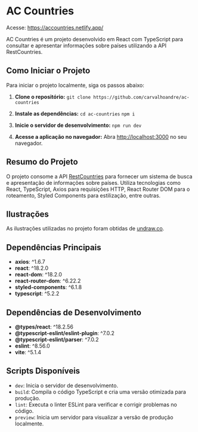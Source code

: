 # AC Countries
Acesse: https://accountries.netlify.app/

AC Countries é um projeto desenvolvido em React com TypeScript para consultar e apresentar informações sobre países utilizando a API RestCountries.

## Como Iniciar o Projeto

Para iniciar o projeto localmente, siga os passos abaixo:

1. **Clone o repositório:**
   `git clone https://github.com/carvalhoandre/ac-countries`

2. **Instale as dependências:**
  `cd ac-countries`
  `npm i`

3. **Inicie o servidor de desenvolvimento:**
  `npm run dev`


4. **Acesse a aplicação no navegador:**
Abra [http://localhost:3000](http://localhost:3000) no seu navegador.

## Resumo do Projeto

O projeto consome a API [RestCountries](https://restcountries.com/) para fornecer um sistema de busca e apresentação de informações sobre países. Utiliza tecnologias como React, TypeScript, Axios para requisições HTTP, React Router DOM para o roteamento, Styled Components para estilização, entre outras.

## Ilustrações

As ilustrações utilizadas no projeto foram obtidas de [undraw.co](https://undraw.co/illustrations).

## Dependências Principais

- **axios**: ^1.6.7
- **react**: ^18.2.0
- **react-dom**: ^18.2.0
- **react-router-dom**: ^6.22.2
- **styled-components**: ^6.1.8
- **typescript**: ^5.2.2

## Dependências de Desenvolvimento

- **@types/react**: ^18.2.56
- **@typescript-eslint/eslint-plugin**: ^7.0.2
- **@typescript-eslint/parser**: ^7.0.2
- **eslint**: ^8.56.0
- **vite**: ^5.1.4

## Scripts Disponíveis

- `dev`: Inicia o servidor de desenvolvimento.
- `build`: Compila o código TypeScript e cria uma versão otimizada para produção.
- `lint`: Executa o linter ESLint para verificar e corrigir problemas no código.
- `preview`: Inicia um servidor para visualizar a versão de produção localmente.
